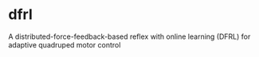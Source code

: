# dfrl

A distributed-force-feedback-based reflex with online learning (DFRL) for adaptive quadruped motor control